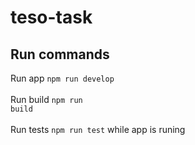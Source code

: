 # teso-task

## Run commands
Run app <code>npm run develop</code><br><br>
Run build <code>npm run build</code><br><br>
Run tests <code>npm run test</code> while app is runing
